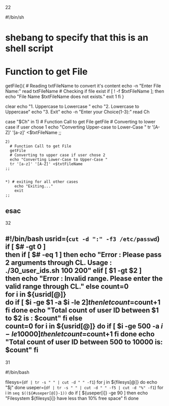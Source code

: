 22

#!/bin/sh
# shebang to specify that this is an shell script

# Function to get File
getFile(){
    # Reading txtFileName to convert it's content
    echo -n "Enter File Name:"
    read txtFileName
    # Checking if file exist
    if [ ! -f $txtFileName ]; then
        echo "File Name $txtFileName does not exists."
        exit 1
    fi
}

clear
  echo "1. Uppercase to Lowercase "
  echo "2. Lowercase to Uppercase"
  echo "3. Exit"
  echo -n "Enter your Choice(1-3):"
  read Ch

  case "$Ch" in
    1) 
      # Function Call to get File 
      getFile    
      # Converting to lower case if user chose 1     
      echo "Converting Upper-case to Lower-Case "
      tr '[A-Z]' '[a-z]' <$txtFileName
    ;;

    2)
      # Function Call to get File 
      getFile
      # Converting to upper case if user chose 2
      echo "Converting Lower-Case to Upper-Case "
      tr '[a-z]' '[A-Z]' <$txtFileName
    ;;
    

    *) # exiting for all other cases
        echo "Exiting..."
        exit
    ;;
  esac
-------------------------------------------------------------------------------------------
32

#!/bin/bash
usrid=(`cut -d ":" -f3 /etc/passwd`)  
if [ $# -gt 0 ]  
then
if [ $# -eq 1 ] 
then
echo "Error : Please pass 2 arguments through CL.
Usage : ./30_user_ids.sh 100 200"
elif [ $1 -gt $2 ]    
then
echo "Error : Invalid range. Please enter the valid range through CL."
else
count=0  
for i in ${usrid[@]}  
	do
if [ $i -ge $1 -a $i -le $2 ]   
	then
  let count=$count+1
	fi
	done
	echo "Total count of user ID between $1 to $2 is : $count"
	fi
     else  
   count=0
  for i in ${usrid[@]}
	do
if [ $i -ge 500 -a $i -le 10000 ]
	then
	let count=$count+1
	fi
	done
	echo "Total count of user ID between 500 to 10000 is: $count"
         fi
------------------------------------------------------------------------------------------------------------------
31

#!/bin/bash

filesys=(`df | tr -s " " | cut -d " " -f1`)
for j in ${filesys[@]}
do
        echo "$j"
done
useper=(`df | tr -s " " | cut -d " " -f5 | cut -d "%" -f1`)
for i in `seq $((${#useper[@]}-1))`
do
        if [ ${useper[i]} -ge 90 ]
        then
echo "Filesystem ${filesys[i]} have less than 10% free space"
fi
done
